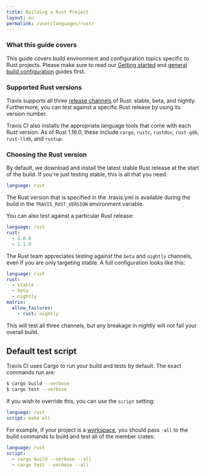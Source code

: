 ```yaml
---
title: Building a Rust Project
layout: en
permalink: /user/languages/rust/
---
```


<div id="toc">
</div>

### What this guide covers

This guide covers build environment and configuration topics specific to Rust
projects. Please make sure to read our [Getting started](/user/getting-started/)
and [general build configuration](/user/customizing-the-build/) guides first.

### Supported Rust versions

Travis supports all three [release channels][channels] of Rust: stable, beta, and nightly.
Furthermore, you can test against a specific Rust release by using its version number.

[channels]: http://doc.rust-lang.org/book/release-channels.html

Travis CI also installs the appropriate language tools that come with each Rust version.
As of Rust 1.16.0, these include `cargo`, `rustc`, `rustdoc`, `rust-gdb`, `rust-lldb`, and `rustup`.

### Choosing the Rust version

By default, we download and install the latest stable Rust release at the start of the
build. If you're just testing stable, this is all that you need:

```yaml
language: rust
```

The Rust version that is specified in the .travis.yml is available during the
build in the `TRAVIS_RUST_VERSION` environment variable.

You can also test against a particular Rust release:

```yaml
language: rust
rust:
  - 1.0.0
  - 1.1.0
```

The Rust team appreciates testing against the `beta` and `nightly` channels, even if you
are only targeting stable. A full configuration looks like this:

```yaml
language: rust
rust:
  - stable
  - beta
  - nightly
matrix:
  allow_failures:
    - rust: nightly
```

This will test all three channels, but any breakage in nightly will not fail your overall build.

## Default test script

Travis CI uses Cargo to run your build and tests by default. The exact commands
run are:

```bash
$ cargo build --verbose
$ cargo test --verbose
```

If you wish to override this, you can use the `script` setting:

```yaml
language: rust
script: make all
```

For example, if your project is a [workspace](http://doc.crates.io/manifest.html#the-workspace-section),
you should pass `-all` to the build commands to build and test all of the member crates:

```yaml
language: rust
script:
  - cargo build --verbose --all
  - cargo test --verbose --all
```  
